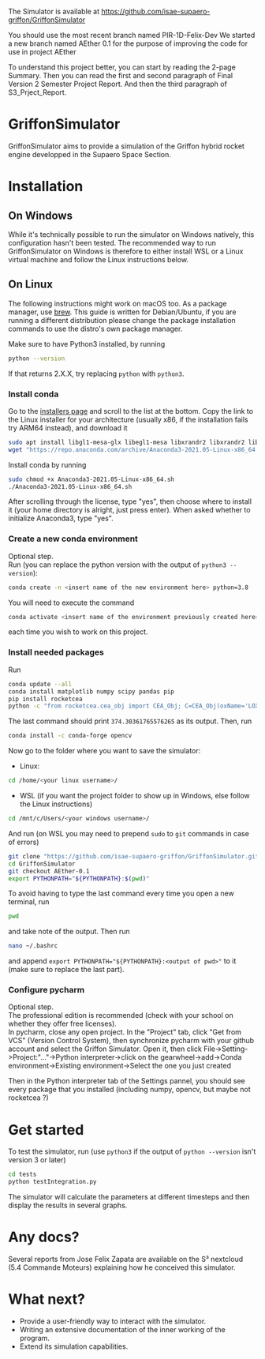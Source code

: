 The Simulator is available at https://github.com/isae-supaero-griffon/GriffonSimulator

You should use the most recent branch named PIR-1D-Felix-Dev
We started a new branch named AEther 0.1 for the purpose of improving the code for use in project AEther

To understand this project better, you can start by reading the 2-page Summary. Then you can read the first and second paragraph of Final Version 2 Semester Project Report. And then the third paragraph of S3_Prject_Report.

# GriffonSimulator
GriffonSimulator aims to provide a simulation of the Griffon hybrid rocket engine developped in the Supaero Space Section.

# Installation
## On Windows
While it's technically possible to run the simulator on Windows natively, this configuration hasn't been tested. The recommended way to run GriffonSimulator on Windows is therefore to either install WSL or a Linux virtual machine and follow the Linux instructions below.

## On Linux
The following instructions might work on macOS too. As a package manager, use [brew](https://brew.sh).
This guide is written for Debian/Ubuntu, if you are running a different distribution please change the package installation commands to use the distro's own package manager.

Make sure to have Python3 installed, by running
```bash
python --version
```
If that returns 2.X.X, try replacing `python` with `python3`.

### Install conda
Go to the [installers page](https://www.anaconda.com/products/individual#linux) and scroll to the list at the bottom.
Copy the link to the Linux installer for your architecture (usually x86, if the installation fails try ARM64 instead), and download it
```bash
sudo apt install libgl1-mesa-glx libegl1-mesa libxrandr2 libxrandr2 libxss1 libxcursor1 libxcomposite1 libasound2 libxi6 libxtst6
wget "https://repo.anaconda.com/archive/Anaconda3-2021.05-Linux-x86_64.sh"
```
Install conda by running
```bash
sudo chmod +x Anaconda3-2021.05-Linux-x86_64.sh
./Anaconda3-2021.05-Linux-x86_64.sh
```
After scrolling through the license, type "yes", then choose where to install it (your home directory is alright, just press enter).
When asked whether to initialize Anaconda3, type "yes".

### Create a new conda environment
Optional step.  
Run (you can replace the python version with the output of `python3 --version`):
```bash
conda create -n <insert name of the new environment here> python=3.8
```
You will need to execute the command
```bash
conda activate <insert name of the environment previously created here>
```
each time you wish to work on this project.

### Install needed packages
Run
```bash
conda update --all
conda install matplotlib numpy scipy pandas pip
pip install rocketcea
python -c "from rocketcea.cea_obj import CEA_Obj; C=CEA_Obj(oxName='LOX', fuelName='LH2'); print(C.get_Isp())"
```
The last command should print `374.30361765576265` as its output.
Then, run
```bash
conda install -c conda-forge opencv
```
Now go to the folder where you want to save the simulator:
* Linux:
```bash
cd /home/<your linux username>/
```
* WSL (if you want the project folder to show up in Windows, else follow the Linux instructions)
```bash
cd /mnt/c/Users/<your windows username>/
```
And run (on WSL you may need to prepend `sudo` to `git` commands in case of errors)
```bash
git clone "https://github.com/isae-supaero-griffon/GriffonSimulator.git"
cd GriffonSimulator
git checkout AEther-0.1
export PYTHONPATH="${PYTHONPATH}:$(pwd)"
```
To avoid having to type the last command every time you open a new terminal, run
```bash
pwd
```
and take note of the output. Then run
```bash
nano ~/.bashrc
```
and append `export PYTHONPATH="${PYTHONPATH}:<output of pwd>"` to it (make sure to replace the last part).

### Configure pycharm
Optional step.  
The professional edition is recommended (check with your school on whether they offer free licenses).  
In pycharm, close any open project. In the "Project" tab, click "Get from VCS" (Version Control System), then synchronize pycharm with your github account and select the Griffon Simulator.
Open it, then click File->Setting->Project:"..."->Python interpreter->click on the gearwheel->add->Conda environment->Existing environment->Select the one you just created

Then in the Python interpreter tab of the Settings pannel, you should see every package that you installed (including numpy, opencv, but maybe not rocketcea ?)

# Get started
To test the simulator, run (use `python3` if the output of `python --version` isn't version 3 or later)
```bash
cd tests
python testIntegration.py
```
The simulator will calculate the parameters at different timesteps and then display the results in several graphs.
# Any docs?
Several reports from Jose Felix Zapata are available on the S³ nextcloud (5.4 Commande Moteurs) explaining how he conceived this simulator.
# What next?

* Provide a user-friendly way to interact with the simulator.
* Writing an extensive documentation of the inner working of the program.
* Extend its simulation capabilities.
